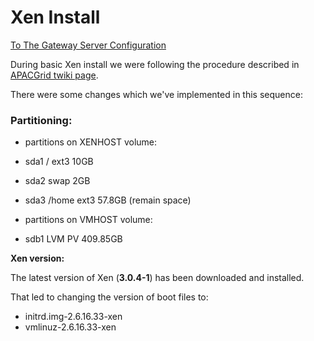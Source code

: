 # Xen Install

[To The Gateway Server Configuration](gateway-server.md)

During basic Xen install we were following the procedure described in [APACGrid twiki page](http://wiki.arcs.org.au/twiki/bin/view/APACgrid/XenInstall).

There were some changes which we've implemented in this sequence:

### Partitioning:

- partitions on XENHOST volume:
	
- sda1 / ext3 10GB
- sda2 swap 2GB
- sda3 /home ext3 57.8GB (remain space)
- partitions on VMHOST volume:
	
- sdb1 LVM PV 409.85GB

**Xen version:**

The latest version of Xen (**3.0.4-1**) has been downloaded and installed. 

That led to changing the version of boot files to:
- initrd.img-2.6.16.33-xen
- vmlinuz-2.6.16.33-xen
